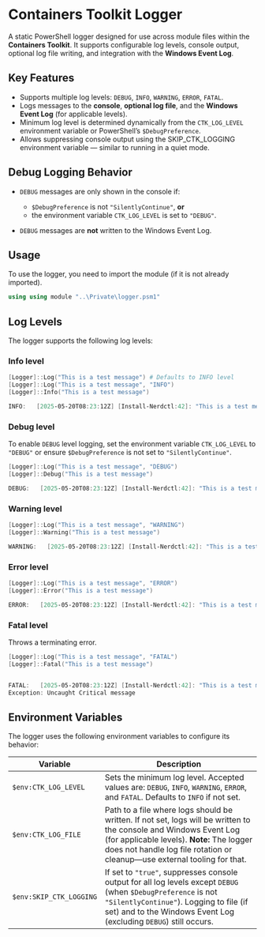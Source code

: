 # Containers Toolkit Logger

A static PowerShell logger designed for use across module files within the **Containers Toolkit**. It supports configurable log levels, console output, optional log file writing, and integration with the **Windows Event Log**.

## Key Features

- Supports multiple log levels: `DEBUG`, `INFO`, `WARNING`, `ERROR`, `FATAL`.
- Logs messages to the **console**, **optional log file**, and the **Windows Event Log** (for applicable levels).
- Minimum log level is determined dynamically from the `CTK_LOG_LEVEL` environment variable or PowerShell’s `$DebugPreference`.
- Allows suppressing console output using the SKIP_CTK_LOGGING environment variable — similar to running in a quiet mode.

## Debug Logging Behavior

- `DEBUG` messages are only shown in the console if:

  - `$DebugPreference` is not `"SilentlyContinue"`, **or**
  - the environment variable `CTK_LOG_LEVEL` is set to `"DEBUG"`.
- `DEBUG` messages are **not** written to the Windows Event Log.

## Usage

To use the logger, you need to import the module (if it is not already imported).

```PowerShell
using using module "..\Private\logger.psm1"
```

## Log Levels

The logger supports the following log levels:

### Info level

```PowerShell
[Logger]::Log("This is a test message") # Defaults to INFO level
[Logger]::Log("This is a test message", "INFO")
[Logger]::Info("This is a test message")

INFO:   [2025-05-20T08:23:12Z] [Install-Nerdctl:42]: "This is a test message"
```

### Debug level

To enable `DEBUG` level logging, set the environment variable `CTK_LOG_LEVEL` to `"DEBUG"` or ensure `$DebugPreference` is not set to `"SilentlyContinue"`.

```PowerShell
[Logger]::Log("This is a test message", "DEBUG")
[Logger]::Debug("This is a test message")

DEBUG:   [2025-05-20T08:23:12Z] [Install-Nerdctl:42]: "This is a test message"
```

### Warning level

```PowerShell
[Logger]::Log("This is a test message", "WARNING")
[Logger]::Warning("This is a test message")

WARNING:   [2025-05-20T08:23:12Z] [Install-Nerdctl:42]: "This is a test message"
```

### Error level

```PowerShell
[Logger]::Log("This is a test message", "ERROR")
[Logger]::Error("This is a test message")

ERROR:   [2025-05-20T08:23:12Z] [Install-Nerdctl:42]: "This is a test message"
```

### Fatal level

Throws a terminating error.

```PowerShell
[Logger]::Log("This is a test message", "FATAL")
[Logger]::Fatal("This is a test message")


FATAL:   [2025-05-20T08:23:12Z] [Install-Nerdctl:42]: "This is a test message"
Exception: Uncaught Critical message
```

## Environment Variables

The logger uses the following environment variables to configure its behavior:

| Variable                | Description                                                                                                                                                                                                                                  |
| ----------------------- | -------------------------------------------------------------------------------------------------------------------------------------------------------------------------------------------------------------------------------------------- |
| `$env:CTK_LOG_LEVEL`    | Sets the minimum log level. Accepted values are: `DEBUG`, `INFO`, `WARNING`, `ERROR`, and `FATAL`. Defaults to `INFO` if not set.                                                                                                            |
| `$env:CTK_LOG_FILE`     | Path to a file where logs should be written. If not set, logs will be written to the console and Windows Event Log (for applicable levels). **Note:** The logger does not handle log file rotation or cleanup—use external tooling for that. |
| `$env:SKIP_CTK_LOGGING` | If set to `"true"`, suppresses console output for all log levels except `DEBUG` (when `$DebugPreference` is not `"SilentlyContinue"`). Logging to file (if set) and to the Windows Event Log (excluding `DEBUG`) still occurs.               |
